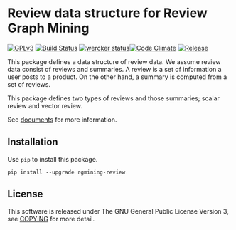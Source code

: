 # Review data structure for Review Graph Mining
[![GPLv3](https://img.shields.io/badge/license-GPLv3-blue.svg)](https://www.gnu.org/copyleft/gpl.html)
[![Build Status](https://travis-ci.org/rgmining/review.svg?branch=master)](https://travis-ci.org/rgmining/review)
[![wercker status](https://app.wercker.com/status/afc19091fbf86b8e5888486c638ac05a/s/master "wercker status")](https://app.wercker.com/project/byKey/afc19091fbf86b8e5888486c638ac05a)[![Code Climate](https://codeclimate.com/github/rgmining/review/badges/gpa.svg)](https://codeclimate.com/github/rgmining/review)
[![Release](https://img.shields.io/badge/release-0.9.2-brightgreen.svg)](https://github.com/rgmining/review/releases/tag/v0.9.2)

This package defines a data structure of review data. We assume review data
consist of reviews and summaries. A review is a set of information a user posts
to a product. On the other hand, a summary is computed from a set of reviews.

This package defines two types of reviews and those summaries; scalar review and
vector review.

See [documents](https://rgmining.github.io/review/) for more information.


## Installation
Use `pip` to install this package.

```shell
pip install --upgrade rgmining-review
```


## License
This software is released under The GNU General Public License Version 3,
see [COPYING](COPYING) for more detail.
